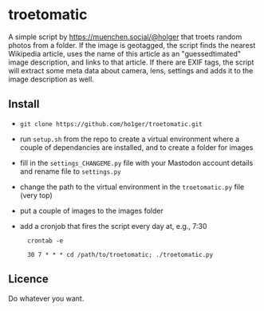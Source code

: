 # troetomatic

A simple script by https://muenchen.social/@holger that troets random photos from a folder.
If the image is geotagged, the script finds the nearest Wikipedia article, uses the name of this article as an "guessedtimated" image description, and links to that article.
If there are EXIF tags, the script will extract some meta data about camera, lens, settings and adds it to the image description as well.

## Install

- `git clone https://github.com/ho1ger/troetomatic.git`
- run `setup.sh` from the repo to create a virtual environment where a couple of dependancies are installed, and to create a folder for images
- fill in the `settings_CHANGEME.py` file with your Mastodon account details and rename file to `settings.py`
- change the path to the virtual environment in the `troetomatic.py` file (very top)
- put a couple of images to the images folder
- add a cronjob that fires the script every day at, e.g., 7:30

        crontab -e

        30 7 * * * cd /path/to/troetomatic; ./troetomatic.py

## Licence

Do whatever you want.
